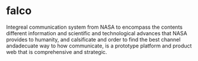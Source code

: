 falco
=====

Integreal communication system from NASA to encompass the contents different information and scientific and technological advances that NASA provides to humanity, and calsificate and order to find the best channel andadecuate way to how communicate, is a prototype platform and product web that is comprehensive and strategic.
